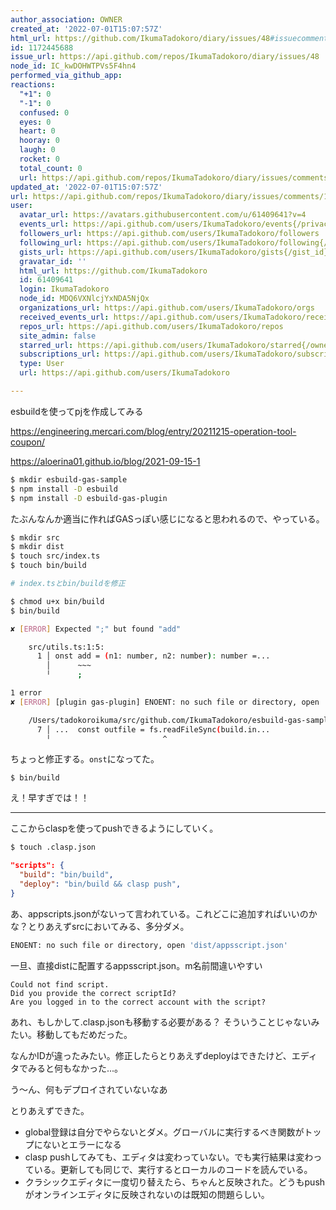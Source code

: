 ```yaml
---
author_association: OWNER
created_at: '2022-07-01T15:07:57Z'
html_url: https://github.com/IkumaTadokoro/diary/issues/48#issuecomment-1172445688
id: 1172445688
issue_url: https://api.github.com/repos/IkumaTadokoro/diary/issues/48
node_id: IC_kwDOHWTPVs5F4hn4
performed_via_github_app: 
reactions:
  "+1": 0
  "-1": 0
  confused: 0
  eyes: 0
  heart: 0
  hooray: 0
  laugh: 0
  rocket: 0
  total_count: 0
  url: https://api.github.com/repos/IkumaTadokoro/diary/issues/comments/1172445688/reactions
updated_at: '2022-07-01T15:07:57Z'
url: https://api.github.com/repos/IkumaTadokoro/diary/issues/comments/1172445688
user:
  avatar_url: https://avatars.githubusercontent.com/u/61409641?v=4
  events_url: https://api.github.com/users/IkumaTadokoro/events{/privacy}
  followers_url: https://api.github.com/users/IkumaTadokoro/followers
  following_url: https://api.github.com/users/IkumaTadokoro/following{/other_user}
  gists_url: https://api.github.com/users/IkumaTadokoro/gists{/gist_id}
  gravatar_id: ''
  html_url: https://github.com/IkumaTadokoro
  id: 61409641
  login: IkumaTadokoro
  node_id: MDQ6VXNlcjYxNDA5NjQx
  organizations_url: https://api.github.com/users/IkumaTadokoro/orgs
  received_events_url: https://api.github.com/users/IkumaTadokoro/received_events
  repos_url: https://api.github.com/users/IkumaTadokoro/repos
  site_admin: false
  starred_url: https://api.github.com/users/IkumaTadokoro/starred{/owner}{/repo}
  subscriptions_url: https://api.github.com/users/IkumaTadokoro/subscriptions
  type: User
  url: https://api.github.com/users/IkumaTadokoro

---
```

esbuildを使ってpjを作成してみる

https://engineering.mercari.com/blog/entry/20211215-operation-tool-coupon/

https://aloerina01.github.io/blog/2021-09-15-1

```bash
$ mkdir esbuild-gas-sample
$ npm install -D esbuild
$ npm install -D esbuild-gas-plugin
```

たぶんなんか適当に作ればGASっぽい感じになると思われるので、やっている。

```bash
$ mkdir src
$ mkdir dist
$ touch src/index.ts
$ touch bin/build

# index.tsとbin/buildを修正

$ chmod u+x bin/build
$ bin/build
```

```bash
✘ [ERROR] Expected ";" but found "add"

    src/utils.ts:1:5:
      1 │ onst add = (n1: number, n2: number): number =...
        │      ~~~
        ╵      ;

1 error
✘ [ERROR] [plugin gas-plugin] ENOENT: no such file or directory, open 'dist/bundle.js'

    /Users/tadokoroikuma/src/github.com/IkumaTadokoro/esbuild-gas-sample/node_modules/esbuild-gas-plugin/dist/index.js:7:25:
      7 │ ...  const outfile = fs.readFileSync(build.in...
        ╵                         ^
```

ちょっと修正する。`onst`になってた。

```
$ bin/build
```

え！早すぎでは！！

---

ここからclaspを使ってpushできるようにしていく。

```bash
$ touch .clasp.json
```

```json
"scripts": {
  "build": "bin/build",
  "deploy": "bin/build && clasp push",
}
```

あ、appscripts.jsonがないって言われている。これどこに追加すればいいのかな？とりあえずsrcにおいてみる、多分ダメ。

```bash
ENOENT: no such file or directory, open 'dist/appsscript.json'
```

一旦、直接distに配置するappsscript.json。m名前間違いやすい

```
Could not find script.
Did you provide the correct scriptId?
Are you logged in to the correct account with the script?
```

あれ、もしかして.clasp.jsonも移動する必要がある？
そういうことじゃないみたい。移動してもだめだった。

なんかIDが違ったみたい。修正したらとりあえずdeployはできたけど、エディタでみると何もなかった...。

う〜ん、何もデプロイされていないなあ

とりあえずできた。

- global登録は自分でやらないとダメ。グローバルに実行するべき関数がトップにないとエラーになる
- clasp pushしてみても、エディタは変わっていない。でも実行結果は変わっている。更新しても同じで、実行するとローカルのコードを読んでいる。
- クラシックエディタに一度切り替えたら、ちゃんと反映された。どうもpushがオンラインエディタに反映されないのは既知の問題らしい。


